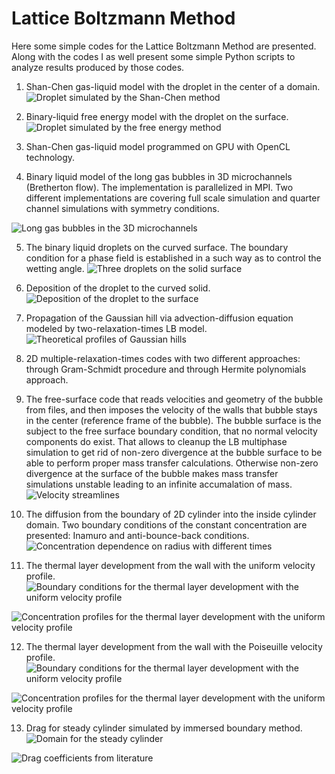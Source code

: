 # Lattice Boltzmann Method
Here some simple codes for the Lattice Boltzmann Method are presented. Along with the codes I as well present some simple Python scripts to analyze results produced by those codes.

1. Shan-Chen gas-liquid model with the droplet in the center of a domain.
![](https://github.com/shurikkuzmin/LatticeBoltzmannMethod/blob/master/ShanChen/droplet.png "Droplet simulated by the Shan-Chen method")

2. Binary-liquid free energy model with the droplet on the surface.
![](https://github.com/shurikkuzmin/LatticeBoltzmannMethod/blob/master/FreeEnergy/droplet_on_surface.png "Droplet simulated by the free energy method")

3. Shan-Chen gas-liquid model programmed on GPU with OpenCL technology.

4. Binary liquid model of the long gas bubbles in 3D microchannels (Bretherton flow). The implementation is parallelized in MPI. Two different implementations are covering full scale simulation and quarter channel simulations with symmetry conditions.

![](https://github.com/shurikkuzmin/LatticeBoltzmannMethod/blob/master/Microchannel3D/benchmark.jpg "Long gas bubbles in the 3D microchannels")

5. The binary liquid droplets on the curved surface. The boundary condition for a phase field is established in a such way as to control the wetting angle.
![](https://github.com/shurikkuzmin/LatticeBoltzmannMethod/blob/master/CurvedSolid/droplet_on_solid.png "Three droplets on the solid surface")

6. Deposition of the droplet to the curved solid.
![](https://github.com/shurikkuzmin/LatticeBoltzmannMethod/blob/master/Deposition/deposition.gif "Deposition of the droplet to the surface")

7. Propagation of the Gaussian hill via advection-diffusion equation modeled by two-relaxation-times LB model.
![](https://github.com/shurikkuzmin/LatticeBoltzmannMethod/blob/master/GaussianHill/gaussian_hill_theoretical.jpg "Theoretical profiles of Gaussian hills")

8. 2D multiple-relaxation-times codes with two different approaches: through Gram-Schmidt procedure and through Hermite polynomials approach.

9. The free-surface code that reads velocities and geometry of the bubble from files, and then imposes the velocity of the walls that bubble stays in the center (reference frame of the bubble). The bubble surface is the subject to the free surface boundary condition, that no normal velocity components do exist. That allows to cleanup the LB multiphase simulation to get rid of non-zero divergence at the bubble surface to be able to perform proper mass transfer calculations. Otherwise non-zero divergence at the surface of the bubble makes mass transfer simulations unstable leading to an infinite accumalation of mass.
![](https://github.com/shurikkuzmin/LatticeBoltzmannMethod/blob/master/FreeSurface/free_surface.jpg "Velocity streamlines")

10. The diffusion from the boundary of 2D cylinder into the inside cylinder domain. Two boundary conditions of the constant concentration are presented: Inamuro and anti-bounce-back conditions.
![](https://github.com/shurikkuzmin/LatticeBoltzmannMethod/blob/master/DiffusionCylinder/cylinder_profile.jpg "Concentration dependence on radius with different times")

11. The thermal layer development from the wall with the uniform velocity profile.
![](https://github.com/shurikkuzmin/LatticeBoltzmannMethod/blob/master/DiffusionChannelUniform/uniform_profile_benchmark.jpg "Boundary conditions for the thermal layer development with the uniform velocity profile")

![](https://github.com/shurikkuzmin/LatticeBoltzmannMethod/blob/master/DiffusionChannelUniform/uniform_profile.jpg "Concentration profiles for the thermal layer development with the uniform velocity profile")

12. The thermal layer development from the wall with the Poiseuille velocity profile.
![](https://github.com/shurikkuzmin/LatticeBoltzmannMethod/blob/master/DiffusionChannelPoiseuille/poiseuille_profile_benchmark.jpg "Boundary conditions for the thermal layer development with the uniform velocity profile")

![](https://github.com/shurikkuzmin/LatticeBoltzmannMethod/blob/master/DiffusionChannelPoiseuille/poiseuille_profile.jpg "Concentration profiles for the thermal layer development with the uniform velocity profile")

13. Drag for steady cylinder simulated by immersed boundary method.
![](https://github.com/shurikkuzmin/LatticeBoltzmannMethod/blob/master/SteadyCylinderImmersedBoundary/steady_cylinder.jpg "Domain for the steady cylinder")

![](https://github.com/shurikkuzmin/LatticeBoltzmannMethod/blob/master/SteadyCylinderImmersedBoundary/steady_cylinder_drags.jpg "Drag coefficients from literature")

